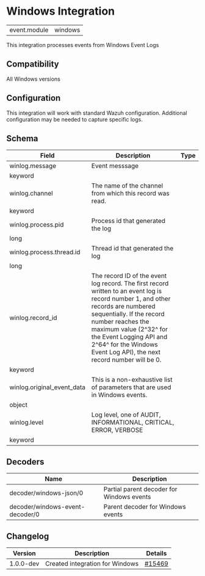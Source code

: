 # Windows Integration


|   |   |
|---|---|
| event.module | windows |

This integration processes events from Windows Event Logs

## Compatibility

All Windows versions

## Configuration

This integration will work with standard Wazuh configuration. Additional configuration may be needed to capture specific logs.

## Schema

| Field | Description | Type |
|---|---|---|
| winlog.message | Event messsage
 | keyword |
| winlog.channel | The name of the channel from which this record was read.
 | keyword |
| winlog.process.pid | Process id that generated the log
 | long |
| winlog.process.thread.id | Thread id that generated the log
 | long |
| winlog.record_id | The record ID of the event log record. The first record written to an event log is record number 1, and other records are numbered sequentially. If the record number reaches the maximum value (2^32^ for the Event Logging API and 2^64^ for the Windows Event Log API), the next record number will be 0.
 | keyword |
| winlog.original_event_data | This is a non-exhaustive list of parameters that are used in Windows events.
 | object |
| winlog.level | Log level, one of AUDIT, INFORMATIONAL, CRITICAL, ERROR, VERBOSE
 | keyword |
## Decoders

| Name | Description |
|---|---|
| decoder/windows-json/0 | Partial parent decoder for Windows events |
| decoder/windows-event-decoder/0 | Parent decoder for Windows events |
## Changelog

| Version | Description | Details |
|---|---|---|
| 1.0.0-dev | Created integration for Windows | [#15469](#) |
